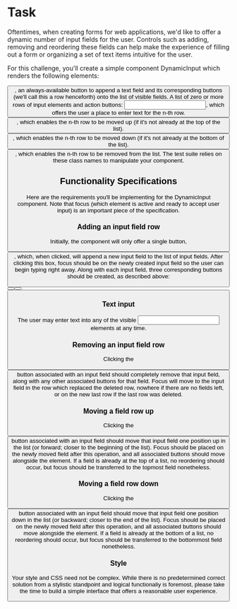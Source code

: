 # Task
Oftentimes, when creating forms for web applications, we'd like to offer a dynamic number of input fields for the user. Controls such as adding, removing and reordering these fields can help make the experience of filling out a form or organizing a set of text items intuitive for the user.

For this challenge, you'll create a simple component DynamicInput which renders the following elements:

<button class="add-row">, an always-available button to append a text field and its corresponding buttons (we'll call this a row henceforth) onto the list of visible fields.
A list of zero or more rows of input elements and action buttons:
<input class="row-input" />, which offers the user a place to enter text for the n-th row.
<button class="row-up">, which enables the n-th row to be moved up (if it's not already at the top of the list).
<button class="row-down">, which enables the n-th row to be moved down (if it's not already at the bottom of the list).
<button class="row-delete">, which enables the n-th row to be removed from the list.
The test suite relies on these class names to manipulate your component.

## Functionality Specifications
Here are the requirements you'll be implementing for the DynamicInput component. Note that focus (which element is active and ready to accept user input) is an important piece of the specification.

### Adding an input field row
Initially, the component will only offer a single button, <button class="add-row">, which, when clicked, will append a new input field to the list of input fields. After clicking this box, focus should be on the newly created input field so the user can begin typing right away. Along with each input field, three corresponding buttons should be created, as described above:

<button class="row-up">
<button class="row-down">
<button class="row-delete">

### Text input
The user may enter text into any of the visible <input class="row-input" /> elements at any time.

### Removing an input field row
Clicking the <button class="row-delete"> button associated with an input field should completely remove that input field, along with any other associated buttons for that field. Focus will move to the input field in the row which replaced the deleted row, nowhere if there are no fields left, or on the new last row if the last row was deleted.

### Moving a field row up
Clicking the <button class="row-up"> button associated with an input field should move that input field one position up in the list (or forward; closer to the beginning of the list). Focus should be placed on the newly moved field after this operation, and all associated buttons should move alongside the element. If a field is already at the top of a list, no reordering should occur, but focus should be transferred to the topmost field nonetheless.

### Moving a field row down
Clicking the <button class="row-down"> button associated with an input field should move that input field one position down in the list (or backward; closer to the end of the list). Focus should be placed on the newly moved field after this operation, and all associated buttons should move alongside the element. If a field is already at the bottom of a list, no reordering should occur, but focus should be transferred to the bottommost field nonetheless.

### Style
Your style and CSS need not be complex. While there is no predetermined correct solution from a stylistic standpoint and logical functionaliy is foremost, please take the time to build a simple interface that offers a reasonable user experience.